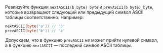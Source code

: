 
Реализуйте функции `nextASCII(b byte) byte` и `prevASCII(b byte) byte`, которые возвращают следующий или предыдущий символ ASCII таблицы соответственно. Например:

```go
nextASCII(byte('a')) // 'b'
prevASCII(byte('b')) // 'a'
```

Допускаем, что в функцию `prevASCII` *не* может прийти нулевой символ, а в функцию `nextASCII` — последний символ ASCII таблицы.
